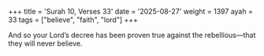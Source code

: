 +++
title = 'Surah 10, Verses 33'
date = '2025-08-27'
weight = 1397
ayah = 33
tags = ["believe", "faith", "lord"]
+++

And so your Lord’s decree has been proven true against the rebellious—that they will never believe.